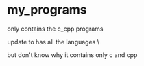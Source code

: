# my_programs

only contains the c_cpp programs

update to has all the languages \

but don't know why it contains only c and cpp

